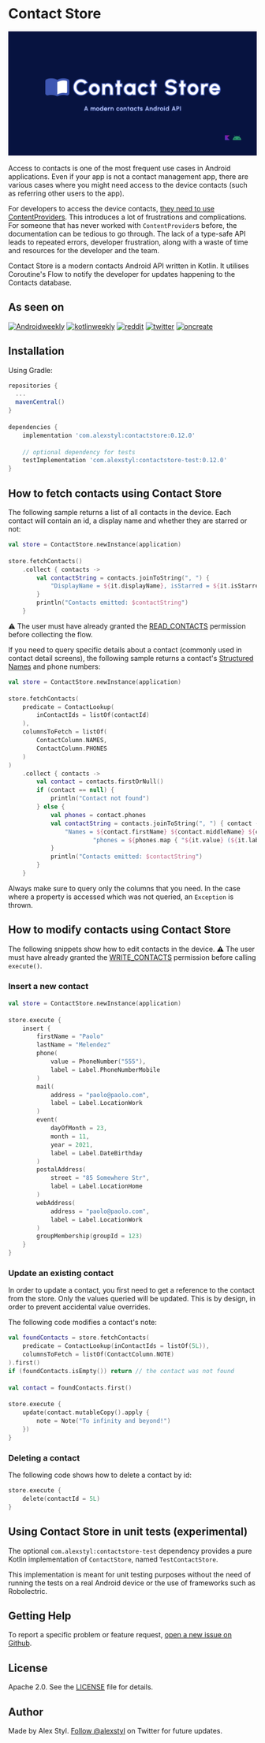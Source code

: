 # Contact Store

![Banner](/images/banner.png)

Access to contacts is one of the most frequent use cases in Android applications. Even if your app is
not a contact management app, there are various cases where you might need access to the device
contacts (such as referring other users to the app).

For developers to access the device
contacts, [they need to use ContentProviders](https://developer.android.com/guide/topics/providers/contacts-provider). This introduces a lot of frustrations and complications. For someone that has never worked with
`ContentProvider`s before, the documentation can be tedious to go through. The lack of a type-safe
API leads to repeated errors, developer frustration, along with a waste of time and resources for
the developer and the team.

Contact Store is a modern contacts Android API written in Kotlin. It utilises Coroutine's Flow to
notify the developer for updates happening to the Contacts database.

## As seen on

[![Androidweekly](https://user-images.githubusercontent.com/1665273/149302273-223e72fe-5d04-48d6-b64d-1705f909435f.png)](https://androidweekly.net/issues/issue-486)
[![kotlinweekly](https://user-images.githubusercontent.com/1665273/149302276-645bc8a4-6af0-4091-8895-2e7460040650.png)](https://mailchi.mp/kotlinweekly/kotlin-weekly-270)
[![reddit](https://user-images.githubusercontent.com/1665273/149302277-945855d1-2654-4c46-9785-e47a563e1bd9.png)](https://www.reddit.com/r/androiddev/comments/rtl8ec/i_have_created_an_api_to_get_rid_of/)
[![twitter](https://user-images.githubusercontent.com/1665273/149303279-5f30b2f1-82c4-4ec4-9801-40e1ab8fb7b5.png)](https://twitter.com/alexstyl/status/1442399702176108544)
[![oncreate](https://user-images.githubusercontent.com/1665273/149302275-5a6f3a74-a97e-4949-964d-dc59f7e6d9a4.png)](https://www.oncreatedigest.com/issues/oncreate-digest-issue-76-777872)

## Installation

Using Gradle:

```gradle
repositories {
  ...
  mavenCentral()
}

dependencies {
    implementation 'com.alexstyl:contactstore:0.12.0'
    
    // optional dependency for tests
    testImplementation 'com.alexstyl:contactstore-test:0.12.0'
}
```

## How to fetch contacts using Contact Store

The following sample returns a list of all contacts in the device. Each contact will contain an id,
a display name and whether they are starred or not:

```kotlin
val store = ContactStore.newInstance(application)

store.fetchContacts()
    .collect { contacts ->
        val contactString = contacts.joinToString(", ") {
            "DisplayName = ${it.displayName}, isStarred = ${it.isStarred}, id = ${it.contactId}"
        }
        println("Contacts emitted: $contactString")
    }
```

⚠️ The user must have already granted
the [READ_CONTACTS](https://developer.android.com/reference/android/Manifest.permission#READ_CONTACTS)
permission before collecting the flow.

If you need to query specific details about a contact (commonly used in contact detail screens), the
following sample returns a
contact's [Structured Names](https://developer.android.com/reference/android/provider/ContactsContract.CommonDataKinds.StructuredName)
and phone numbers:

```kotlin
val store = ContactStore.newInstance(application)

store.fetchContacts(
    predicate = ContactLookup(
        inContactIds = listOf(contactId)
    ),
    columnsToFetch = listOf(
        ContactColumn.NAMES,
        ContactColumn.PHONES
    )
)
    .collect { contacts ->
        val contact = contacts.firstOrNull()
        if (contact == null) {
            println("Contact not found")
        } else {
            val phones = contact.phones
            val contactString = contacts.joinToString(", ") { contact ->
                "Names = ${contact.firstName} ${contact.middleName} ${contact.lastName} " +
                        "phones = ${phones.map { "${it.value} (${it.label})" }}"
            }
            println("Contacts emitted: $contactString")
        }
    }
```

Always make sure to query only the columns that you need. In the case where a property is accessed
which was not queried, an `Exception` is thrown.

## How to modify contacts using Contact Store

The following snippets show how to edit contacts in the device. ⚠️ The user must have already
granted
the [WRITE_CONTACTS](https://developer.android.com/reference/android/Manifest.permission#WRITE_CONTACTS)
permission before calling `execute()`.

### Insert a new contact

```kotlin
val store = ContactStore.newInstance(application)

store.execute {
    insert {
        firstName = "Paolo"
        lastName = "Melendez"
        phone(
            value = PhoneNumber("555"),
            label = Label.PhoneNumberMobile
        )
        mail(
            address = "paolo@paolo.com",
            label = Label.LocationWork
        )
        event(
            dayOfMonth = 23,
            month = 11,
            year = 2021,
            label = Label.DateBirthday
        )
        postalAddress(
            street = "85 Somewhere Str",
            label = Label.LocationHome
        )
        webAddress(
            address = "paolo@paolo.com",
            label = Label.LocationWork
        )
        groupMembership(groupId = 123)
    }
}
```

### Update an existing contact

In order to update a contact, you first need to get a reference to the contact from the store. Only
the values queried will be updated. This is by design, in order to prevent accidental value
overrides.

The following code modifies a contact's note:

```kotlin
val foundContacts = store.fetchContacts(
    predicate = ContactLookup(inContactIds = listOf(5L)),
    columnsToFetch = listOf(ContactColumn.NOTE)
).first()
if (foundContacts.isEmpty()) return // the contact was not found

val contact = foundContacts.first()

store.execute {
    update(contact.mutableCopy().apply {
        note = Note("To infinity and beyond!")
    })
}
```

### Deleting a contact

The following code shows how to delete a contact by id:

```kotlin
store.execute {
    delete(contactId = 5L)
}
```

## Using Contact Store in unit tests (experimental)

The optional `com.alexstyl:contactstore-test` dependency provides a pure Kotlin implementation of `ContactStore`, named `TestContactStore`. 

This implementation is meant for unit testing purposes without the need of running the tests on a real Android device or the use of frameworks such as Robolectric. 

## Getting Help

To report a specific problem or feature request, [open a new issue on Github][2].

## License

Apache 2.0. See the [LICENSE](/LICENSE) file for details.

## Author

Made by Alex Styl. [Follow @alexstyl](https://www.twitter.com/alexstyl) on Twitter for future updates.

[1]: https://github.com/alexstyl/contactstore/releases
[2]: https://github.com/alexstyl/contactstore/issues
